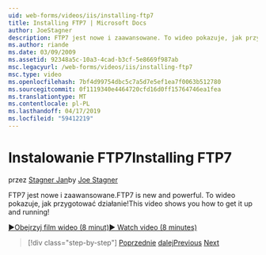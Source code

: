 ```yaml
---
uid: web-forms/videos/iis/installing-ftp7
title: Installing FTP7 | Microsoft Docs
author: JoeStagner
description: FTP7 jest nowe i zaawansowane. To wideo pokazuje, jak przygotować działanie!
ms.author: riande
ms.date: 03/09/2009
ms.assetid: 92348a5c-10a3-4cad-b3cf-5e8669f987ab
msc.legacyurl: /web-forms/videos/iis/installing-ftp7
msc.type: video
ms.openlocfilehash: 7bf4d99754dbc5c7a5d7e5ef1ea7f0063b512780
ms.sourcegitcommit: 0f1119340e4464720cfd16d0ff15764746ea1fea
ms.translationtype: MT
ms.contentlocale: pl-PL
ms.lasthandoff: 04/17/2019
ms.locfileid: "59412219"
---
```

# <a name="installing-ftp7"></a><span data-ttu-id="4885f-104">Instalowanie FTP7</span><span class="sxs-lookup"><span data-stu-id="4885f-104">Installing FTP7</span></span>

<span data-ttu-id="4885f-105">przez [Stagner Jan](https://github.com/JoeStagner)</span><span class="sxs-lookup"><span data-stu-id="4885f-105">by [Joe Stagner](https://github.com/JoeStagner)</span></span>

<span data-ttu-id="4885f-106">FTP7 jest nowe i zaawansowane.</span><span class="sxs-lookup"><span data-stu-id="4885f-106">FTP7 is new and powerful.</span></span> <span data-ttu-id="4885f-107">To wideo pokazuje, jak przygotować działanie!</span><span class="sxs-lookup"><span data-stu-id="4885f-107">This video shows you how to get it up and running!</span></span>

[<span data-ttu-id="4885f-108">&#9654;Obejrzyj film wideo (8 minut)</span><span class="sxs-lookup"><span data-stu-id="4885f-108">&#9654; Watch video (8 minutes)</span></span>](https://channel9.msdn.com/Blogs/ASP-NET-Site-Videos/installing-ftp7)

> [!div class="step-by-step"]
> <span data-ttu-id="4885f-109">[Poprzednie](creating-a-site-with-iis7-manager.md)
> [dalej](bit-rate-throttling.md)</span><span class="sxs-lookup"><span data-stu-id="4885f-109">[Previous](creating-a-site-with-iis7-manager.md)
[Next](bit-rate-throttling.md)</span></span>
